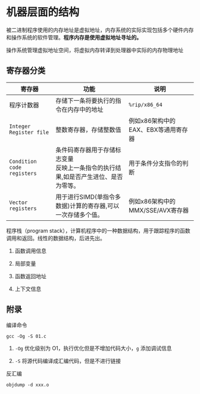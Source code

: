 # 机器层面的结构

被二进制程序使用的内存地址是虚拟地址，内存系统的实际实现包括多个硬件内存和操作系统的软件管理。**程序内存是使用虚拟地址寻址的。**

操作系统管理虚拟地址空间，将虚拟内存转译到处理器中实际的内存物理地址

## 寄存器分类

| 寄存器                        | 功能                                            | 说明                      |
| -------------------------- | --------------------------------------------- | ----------------------- |
| 程序计数器                      | 存储下一条将要执行的指令在内存中的地址                           | `%rip/x86_64`           |
| `Integer Register file`    | 整数寄存器，存储整数值                                   | 例如x86架构中的EAX、EBX等通用寄存器  |
| `Condition code registers` | 条件码寄存器用于存储标志变量<br>反映上一条指令的执行结果,如是否产生进位、是否为零等。 | 用于条件分支指令的判断             |
| `Vector registers`         | 用于进行SIMD(单指令多数据)计算的寄存器,可以一次存储多个值。             | 例如x86架构中的MMX/SSE/AVX寄存器 |

程序栈（program stack），计算机程序中的一种数据结构，用于跟踪程序的函数调用和返回。线性的数据结构，后进先出。

1. 函数调用信息

2. 局部变量

3. 函数返回地址

4. 上下文信息

## 附录

编译命令

```shell
gcc -Og -S 01.c 
```

1. `-Og` 优化级别为 O1，执行优化但是不增加代码大小，`g` 添加调试信息

2. `-S` 将源代码编译成汇编代码，但是不进行链接

反汇编

```shell
objdump -d xxx.o
```
